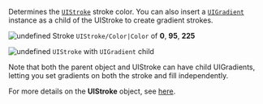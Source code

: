 Determines the [`UIStroke`](https://create.roblox.com/docs/reference/engine/classes/UIStroke) stroke color. You can also insert a
[`UIGradient`](https://create.roblox.com/docs/reference/engine/classes/UIGradient) instance as a child of the UIStroke to create gradient
strokes.

![undefined](https://prod.docsiteassets.roblox.com/assets/legacy/Outline-Color-Solid.png)
Stroke `UIStroke/Color|Color` of **0**, **95**, **225**

![undefined](https://prod.docsiteassets.roblox.com/assets/legacy/Outline-Color-Gradient.png)
`UIStroke` with `UIGradient` child

Note that both the parent object and UIStroke can have child UIGradients,
letting you set gradients on both the stroke and fill independently.

For more details on the **UIStroke** object, see
[here](https://create.roblox.com/docs/ui/layout-and-appearance#uistroke).